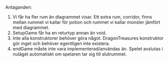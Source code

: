 Antaganden:
1. Vi får ha fler rum än diagrammet visar. Ett extra rum, corridor, finns mellan rummet vi kallar för potion och rummet vi kallar monster jämfört med diagrammet.
2. SetupGame får ha en returtyp annan än void. 
3. Inte alla konstruktorer behöver göra något. DragonTreasures konstruktor gör inget och behöver egentligen inte existera.
4. endGame måste inte vara implementerad/användas än. Spelet avslutas i nuläget automatiskt om spelaren tar sig till slutrummet.
